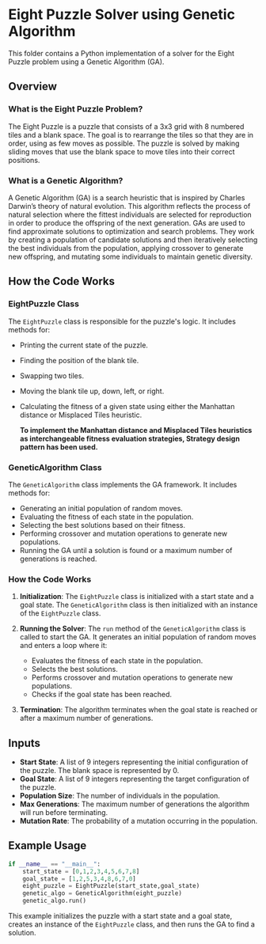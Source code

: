 # Eight Puzzle Solver using Genetic Algorithm

This folder contains a Python implementation of a solver for the Eight Puzzle problem using a Genetic Algorithm (GA).

## Overview

### What is the Eight Puzzle Problem?

The Eight Puzzle is a puzzle that consists of a 3x3 grid with 8 numbered tiles and a blank space. The goal is to rearrange the tiles so that they are in order, using as few moves as possible. The puzzle is solved by making sliding moves that use the blank space to move tiles into their correct positions.

### What is a Genetic Algorithm?

A Genetic Algorithm (GA) is a search heuristic that is inspired by Charles Darwin’s theory of natural evolution. This algorithm reflects the process of natural selection where the fittest individuals are selected for reproduction in order to produce the offspring of the next generation. GAs are used to find approximate solutions to optimization and search problems. They work by creating a population of candidate solutions and then iteratively selecting the best individuals from the population, applying crossover to generate new offspring, and mutating some individuals to maintain genetic diversity.

## How the Code Works

### EightPuzzle Class

The `EightPuzzle` class is responsible for the puzzle's logic. It includes methods for:
- Printing the current state of the puzzle.
- Finding the position of the blank tile.
- Swapping two tiles.
- Moving the blank tile up, down, left, or right.
- Calculating the fitness of a given state using either the Manhattan distance or Misplaced Tiles heuristic.

    **To implement the Manhattan distance and Misplaced Tiles heuristics as interchangeable fitness evaluation strategies,  Strategy design pattern has been used.** 

### GeneticAlgorithm Class

The `GeneticAlgorithm` class implements the GA framework. It includes methods for:
- Generating an initial population of random moves.
- Evaluating the fitness of each state in the population.
- Selecting the best solutions based on their fitness.
- Performing crossover and mutation operations to generate new populations.
- Running the GA until a solution is found or a maximum number of generations is reached.

### How the Code Works

1. **Initialization**: The `EightPuzzle` class is initialized with a start state and a goal state. The `GeneticAlgorithm` class is then initialized with an instance of the `EightPuzzle` class.

2. **Running the Solver**: The `run` method of the `GeneticAlgorithm` class is called to start the GA. It generates an initial population of random moves and enters a loop where it:
   - Evaluates the fitness of each state in the population.
   - Selects the best solutions.
   - Performs crossover and mutation operations to generate new populations.
   - Checks if the goal state has been reached.

3. **Termination**: The algorithm terminates when the goal state is reached or after a maximum number of generations.

## Inputs

- **Start State**: A list of 9 integers representing the initial configuration of the puzzle. The blank space is represented by 0.
- **Goal State**: A list of 9 integers representing the target configuration of the puzzle.
- **Population Size**: The number of individuals in the population.
- **Max Generations**: The maximum number of generations the algorithm will run before terminating.
- **Mutation Rate**: The probability of a mutation occurring in the population.

## Example Usage

```python
if __name__ == "__main__":
    start_state = [0,1,2,3,4,5,6,7,8]
    goal_state = [1,2,5,3,4,8,6,7,0]
    eight_puzzle = EightPuzzle(start_state,goal_state)
    genetic_algo = GeneticAlgorithm(eight_puzzle)
    genetic_algo.run()
```

This example initializes the puzzle with a start state and a goal state, creates an instance of the `EightPuzzle` class, and then runs the GA to find a solution.